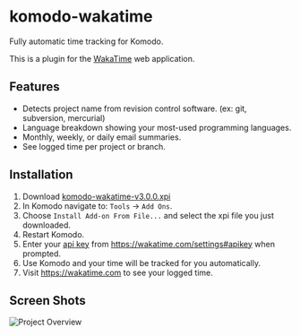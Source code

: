 komodo-wakatime
===============

Fully automatic time tracking for Komodo.

This is a plugin for the [WakaTime](https://wakatime.com) web application.

Features
--------

* Detects project name from revision control software. (ex: git, subversion, mercurial)
* Language breakdown showing your most-used programming languages.
* Monthly, weekly, or daily email summaries.
* See logged time per project or branch.

Installation
------------

1. Download [komodo-wakatime-v3.0.0.xpi](https://github.com/wakatime/komodo-wakatime/releases/download/3.0.0/komodo-wakatime-v3.0.0.xpi)
2. In Komodo navigate to: `Tools` -> `Add Ons`.
3. Choose `Install Add-on From File...` and select the xpi file you just downloaded.
4. Restart Komodo.
5. Enter your [api key](https://wakatime.com/settings#apikey) from https://wakatime.com/settings#apikey when prompted.
6. Use Komodo and your time will be tracked for you automatically.
7. Visit https://wakatime.com to see your logged time.

Screen Shots
------------

![Project Overview](https://wakatime.com/static/img/ScreenShots/ScreenShot-2014-10-29.png)
